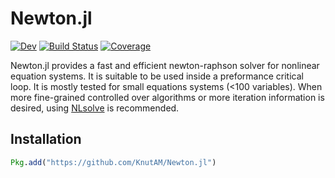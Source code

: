 # Newton.jl

<!-- [![Stable](https://img.shields.io/badge/docs-stable-blue.svg)](https://KnutAM.github.io/Newton.jl/stable) -->
[![Dev](https://img.shields.io/badge/docs-dev-blue.svg)](https://KnutAM.github.io/Newton.jl/dev)
[![Build Status](https://github.com/KnutAM/Newton.jl/workflows/CI/badge.svg)](https://github.com/KnutAM/Newton.jl/actions)
[![Coverage](https://codecov.io/gh/KnutAM/Newton.jl/branch/master/graph/badge.svg)](https://codecov.io/gh/KnutAM/Newton.jl)



Newton.jl provides a fast and efficient newton-raphson solver for nonlinear equation systems. It is suitable to be used inside a preformance critical loop. It is mostly tested for small equations systems (<100 variables). When more fine-grained controlled over algorithms or more iteration information is desired, using [NLsolve](https://github.com/JuliaNLSolvers/NLsolve.jl) is recommended.

## Installation
```julia
Pkg.add("https://github.com/KnutAM/Newton.jl")
```
